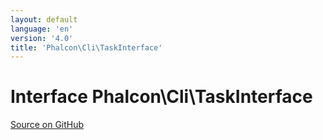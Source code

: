 ```yaml
---
layout: default
language: 'en'
version: '4.0'
title: 'Phalcon\Cli\TaskInterface'
---
```

# Interface **Phalcon\Cli\TaskInterface**

<a href="https://github.com/phalcon/cphalcon/tree/v3.4.0/phalcon/cli/taskinterface.zep" class="btn btn-default btn-sm">Source on GitHub</a>

